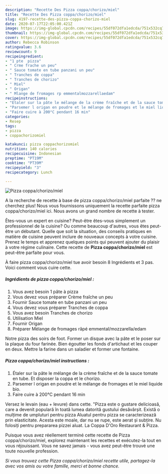 ```yaml
---
description: "Recette Des Pizza coppa/chorizo/miel"
title: "Recette Des Pizza coppa/chorizo/miel"
slug: 4197-recette-des-pizza-coppa-chorizo-miel
date: 2020-07-17T22:05:00.421Z
image: https://img-global.cpcdn.com/recipes/55df072dfa1edcda/751x532cq70/pizza-coppachorizomiel-photo-principale-de-la-recette.jpg
thumbnail: https://img-global.cpcdn.com/recipes/55df072dfa1edcda/751x532cq70/pizza-coppachorizomiel-photo-principale-de-la-recette.jpg
cover: https://img-global.cpcdn.com/recipes/55df072dfa1edcda/751x532cq70/pizza-coppachorizomiel-photo-principale-de-la-recette.jpg
author: Rebecca Robinson
ratingvalue: 3.6
reviewcount: 9
recipeingredient:
- "1 pte  pizza"
- " Crme frache un peu"
- " Sauce tomate en tube panzani un peu"
- " Tranches de coppa"
- " Tranches de chorizo"
- " Miel"
- " Origan"
- " Mlange de fromages rp emmentalmozzarellaedam"
recipeinstructions:
- "Étaler sur la pâte le mélange de la crème fraîche et de la sauce tomate en tube. Et disposer la coppa et le chorizo."
- "Parsemer l origan en poudre et le mélange de fromages et le miel liquide bio."
- "Faire cuire à 200°C pendant 16 min"
categories:
- Resep
tags:
- pizza
- coppachorizomiel

katakunci: pizza coppachorizomiel 
nutrition: 140 calories
recipecuisine: Indonesian
preptime: "PT19M"
cooktime: "PT39M"
recipeyield: "3"
recipecategory: Lunch

---
```



![Pizza coppa/chorizo/miel](https://img-global.cpcdn.com/recipes/55df072dfa1edcda/751x532cq70/pizza-coppachorizomiel-photo-principale-de-la-recette.jpg)

A la recherche de recette à base de pizza coppa/chorizo/miel parfaite ?? ne cherchez plus! Nous vous fournissons uniquement la recette parfaite pizza coppa/chorizo/miel ici. Nous avons un grand nombre de recette à tester.

Êtes-vous un expert en cuisine? Peut-être êtes-vous simplement un professionnel de la cuisine? Ou comme beaucoup d'autres, vous êtes peut-être un débutant. Quelle que soit la situation, des conseils pratiques en matière de cuisine peuvent inclure de nouveaux concepts à votre cuisine. Prenez le temps et apprenez quelques points qui peuvent ajouter du plaisir à votre régime culinaire. Cette recette de <strong> Pizza coppa/chorizo/miel </strong> est peut-être parfaite pour vous.

<!--inarticleads1-->

À faire pizza coppa/chorizo/miel tue avoir besoin 8 Ingrédients et 3 pas. Voici comment vous cuire cette.

##### Ingrédients de pizza coppa/chorizo/miel :

1. Vous avez besoin 1 pâte à pizza
1. Vous devez vous préparer  Crème fraîche un peu
1. Fournir  Sauce tomate en tube panzani un peu
1. Vous devez vous préparer  Tranches de coppa
1. Vous avez besoin  Tranches de chorizo
1. Utilisation  Miel
1. Fournir  Origan
1. Préparer  Mélange de fromages râpé emmental/mozzarella/edam


Notre pizza des soirs de foot. Former un disque avec la pâte et le poser sur la plaque du four farinée. Bien égoutter les fonds d&#39;artichaut et les couper en deux. Mettre la farine dans un saladier et former une fontaine. 

<!--inarticleads2-->

##### Pizza coppa/chorizo/miel instructions :

1. Étaler sur la pâte le mélange de la crème fraîche et de la sauce tomate en tube. Et disposer la coppa et le chorizo.
1. Parsemer l origan en poudre et le mélange de fromages et le miel liquide bio.
1. Faire cuire à 200°C pendant 16 min


Versez le levain (eau + levure) dans cette. &#34;Pizza este o gustare delicioasă, care a devenit populară în toată lumea datorită gustului desăvârșit. Există o mulțime de umpluturi pentru pizza Aluatul pentru pizza se caracterizează prin elasticitate. Acesta este moale, dar nu se rupe, este aerat și subțire. Nu folosiți pentru prepararea pizzei aluat. La Coppa D&#39;Oro Restaurant &amp; Pizza. 

<!--inarticleads1-->

<p>
Puisque vous avez réellement terminé cette recette de Pizza coppa/chorizo/miel, explorez maintenant les recettes et exécutez-la tout en vous réjouissant. Vous ne savez jamais - vous avez peut-être trouvé une toute nouvelle profession.
</p>

<p>
<i>Si vous trouvez cette Pizza coppa/chorizo/miel recette utile, partagez-la avec vos amis ou votre famille, merci et bonne chance.</i>
</p>
